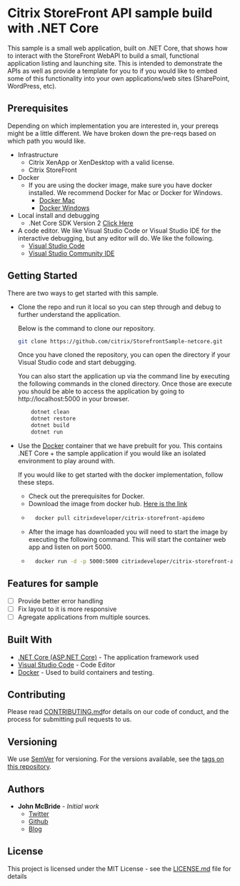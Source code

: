 # Citrix StoreFront API sample build with .NET Core

This sample is a small web application, built on .NET Core, that shows
how to interact with the StoreFront WebAPI to build a small, functional application listing
and launching site. This is intended to demonstrate the APIs as well as provide a template
for you to if you would like to embed some of this functionality into your own applications/web sites (SharePoint, WordPress, etc).

## Prerequisites

Depending on which implementation you are interested in, your prereqs might be a little different. We have broken down the pre-reqs based on which path you would like.

- Infrastructure
    - Citrix XenApp or XenDesktop with a valid license.
    - Citrix StoreFront
- Docker
    - If you are using the docker image, make sure you have docker installed. We recommend Docker for Mac or Docker for Windows.
        - [Docker Mac](https://www.docker.com/docker-mac)
        - [Docker Windows](https://www.docker.com/docker-windows)
- Local install and debugging
  - .Net Core SDK Version 2 [Click Here](http://www.dot.net)
- A code editor. We like Visual Studio Code or Visual Studio IDE for the interactive debugging, but any editor will do. We like the following.
    - [Visual Studio Code](https://code.visualstudio.com/)
    - [Visual Studio Community IDE](https://www.visualstudio.com/free-developer-offers/)

## Getting Started

There are two ways to get started with this sample.

- Clone the repo and run it local so you can step through and debug to further understand the application.

    Below is the command to clone our repository.
    ``` sh
    git clone https://github.com/citrix/StorefrontSample-netcore.git
    ```
    Once you have cloned the repository, you can open the directory if your Visual Studio code and start debugging.

    You can also start the application up via the command line by executing the following commands in the cloned directory. Once those are execute you should be able to access the application by going to http://localhost:5000 in your browser.
    ``` sh
        dotnet clean
        dotnet restore
        dotnet build
        dotnet run
    ```

- Use the [Docker](http://www.docker.com) container that we have prebuilt for you. This contains .NET Core + the sample application if you would like an isolated environment to play around with.

    If you would like to get started with the docker implementation, follow these steps.

    - Check out the prerequisites for Docker.
    - Download the image from docker hub. [Here is the link](https://hub.docker.com/r/citrixdeveloper/citrix-storefront-apidemo/)
    - ```sh
        docker pull citrixdeveloper/citrix-storefront-apidemo
      ```
    - After the image has downloaded you will need to start the image by executing the following command. This will start the container web app and listen on port 5000.
    - ```sh
        docker run -d -p 5000:5000 citrixdeveloper/citrix-storefront-apidemo 
      ```

## Features for sample

- [ ] Provide better error handling
- [ ] Fix layout to it is more responsive
- [ ] Agregate applications from multiple sources.

## Built With

* [.NET Core (ASP.NET Core)](http://www.dot.net) - The application framework used
* [Visual Studio Code](http://code.visualstudio.com) - Code Editor
* [Docker](http://www.docker.com) - Used to build containers and testing.

## Contributing

Please read [CONTRIBUTING.md](CONTRIBUTING.md)for details on our code of conduct, and the process for submitting pull requests to us.

## Versioning

We use [SemVer](http://semver.org/) for versioning. For the versions available, see the [tags on this repository](https://github.com/your/project/tags). 

## Authors

* **John McBride** - *Initial work*
    - [Twitter](https://www.twitter.com/johnmcbride)
    - [Github](https://github.com/johnmcbride)
    - [Blog](https://blogs.citrix.com/author/johnmcb)

## License

This project is licensed under the MIT License - see the [LICENSE.md](LICENSE.md) file for details

